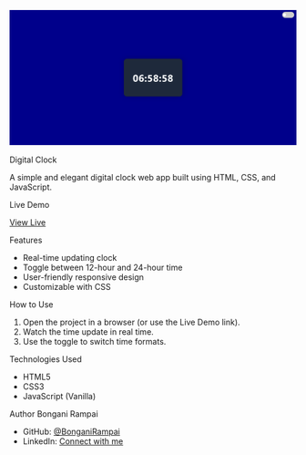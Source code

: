 ![Digital Clock Banner](./banner.png)

Digital Clock

A simple and elegant digital clock web app built using HTML, CSS, and JavaScript.

Live Demo

[View Live](https://bonganirampai.github.io/digital-clock/) 

Features

- Real-time updating clock
- Toggle between 12-hour and 24-hour time
- User-friendly responsive design
- Customizable with CSS

How to Use

1. Open the project in a browser (or use the Live Demo link).
2. Watch the time update in real time.
3. Use the toggle to switch time formats.

Technologies Used

- HTML5
- CSS3
- JavaScript (Vanilla)

Author
Bongani Rampai
- GitHub: [@BonganiRampai](https://github.com/BonganiRampai)
- LinkedIn: [Connect with me](https://www.linkedin.com/in/bongani-rampai/)
